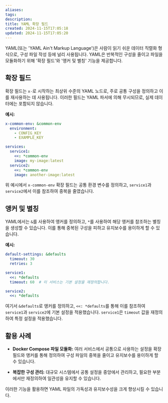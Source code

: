 ```yaml
---
aliases: 
tags: 
description:
title: YAML 확장 필드
created: 2024-11-15T17:05:18
updated: 2024-11-15T17:05:20
---
```


YAML(또는 'YAML Ain't Markup Language')은 사람이 읽기 쉬운 데이터 직렬화 형식으로, 구성 파일 작성 등에 널리 사용됩니다. YAML은 반복적인 구성을 줄이고 파일을 모듈화하기 위해 '확장 필드'와 '앵커 및 별칭' 기능을 제공합니다.

## 확장 필드

확장 필드는 `x-`로 시작하는 최상위 수준의 YAML 노드로, 주로 공통 구성을 정의하고 이를 재사용하는 데 사용됩니다. 이러한 필드는 YAML 파서에 의해 무시되므로, 실제 데이터에는 포함되지 않습니다.

**예시:**

```yaml
x-common-env: &common-env
  environment:
    - CONFIG_KEY
    - EXAMPLE_KEY

services:
  service1:
    <<: *common-env
    image: my-image:latest
  service2:
    <<: *common-env
    image: another-image:latest
```

위 예시에서 `x-common-env` 확장 필드는 공통 환경 변수를 정의하고, `service1`과 `service2`에서 이를 참조하여 중복을 줄였습니다.

## 앵커 및 별칭

YAML에서는 `&`를 사용하여 앵커를 정의하고, `*`를 사용하여 해당 앵커를 참조하는 별칭을 생성할 수 있습니다. 이를 통해 중복된 구성을 피하고 유지보수를 용이하게 할 수 있습니다.

**예시:**

```yaml
default-settings: &defaults
  timeout: 30
  retries: 3

service1:
  <<: *defaults
  timeout: 60  # 이 서비스는 기본 설정을 재정의합니다.

service2:
  <<: *defaults
```

여기서 `&defaults`로 앵커를 정의하고, `<<: *defaults`를 통해 이를 참조하여 `service1`과 `service2`에 기본 설정을 적용했습니다. `service1`은 `timeout` 값을 재정의하여 특정 설정을 적용했습니다.

## 활용 사례

- **Docker Compose 파일 모듈화:** 여러 서비스에서 공통으로 사용하는 설정을 확장 필드와 앵커를 통해 정의하여 구성 파일의 중복을 줄이고 유지보수를 용이하게 할 수 있습니다.

- **복잡한 구성 관리:** 대규모 시스템에서 공통 설정을 중앙에서 관리하고, 필요한 부분에서만 재정의하여 일관성을 유지할 수 있습니다.

이러한 기능을 활용하면 YAML 파일의 가독성과 유지보수성을 크게 향상시킬 수 있습니다. 
